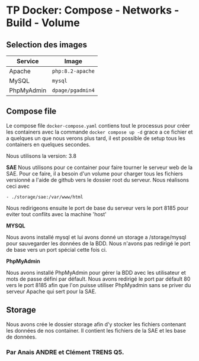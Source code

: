 # TP Docker: Compose - Networks - Build - Volume

## Selection des images

|Service         |Image                                            
|----------------|-------------------------------
|Apache|`php:8.2-apache`            |
|MySQL       |`mysql`            
|PhpMyAdmin          |`dpage/pgadmin4`


## Compose file

Le compose file `docker-compose.yaml` contiens tout le processus pour créer les containers avec la commande `docker compose up -d` grace a ce fichier et a quelques un que nous verons plus tard, il est possible de setup tous les containers en quelques secondes.

Nous utilisons la version: 3.8

 **SAE**
 Nous utilisons pour ce container pour faire tourner le serveur web de la SAE.
 Pour ce faire, il a besoin d'un volume pour charger tous les fichiers versionné a l'aide de github vers le dossier root du serveur. Nous réalisons ceci avec 
 
`- ./storage/sae:/var/www/html`

Nous redirigeons ensuite le port de base du serveur vers le port 8185 pour eviter tout conflits avec la machine 'host'

**MYSQL**

Nous avons installé mysql et lui avons donné un storage a /storage/mysql pour sauvegarder les données de la BDD. Nous n'avons pas redirigé le port de base vers un port spécial cette fois ci.

**PhpMyAdmin**

Nous avons installé PhpMyAdmin pour gérer la BDD avec les utilisateur et mots de passe défini par défault. 
Nous avons redirigé le port par défault 80 vers le port 8185 afin que l'on puisse utiliser PhpMyadmin sans se priver du serveur Apache qui sert pour la SAE.

## Storage

Nous avons crée le dossier storage afin d'y stocker les fichiers contenant les données de nos container. Il contient les fichiers de la SAE et les base de données.

### Par Anais ANDRE et Clément TRENS Q5.
